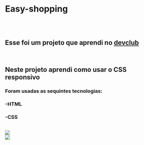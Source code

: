 <h1>Easy-shopping </h1>
<br>
<br>
<h2>Esse foi um projeto que aprendi no <a href="https://rodolfo.mori/devclub">devclub</a></h2>
<br>
<h2>Neste projeto aprendi como usar o CSS responsivo</h2>
<h3>Foram usadas as sequintes tecnologias:</h3>
<h3>-HTML</h3>
<h3>-CSS</h3>
<br>
<img src="https://github.com/raphabonadia/easy-shopping/blob/master/assets/desktop.png?raw=true">
<br>
<img src="https://github.com/raphabonadia/easy-shopping/blob/master/assets/mobile.png?raw=true">
